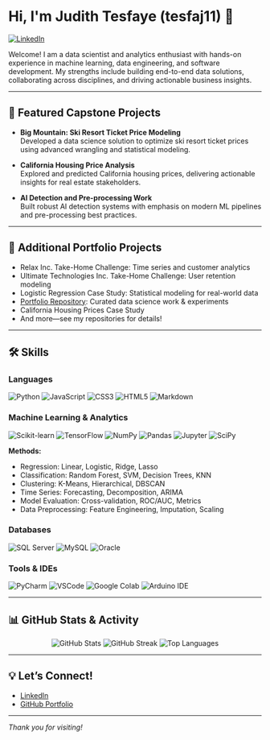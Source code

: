 # Hi, I'm Judith Tesfaye (tesfaj11) 👋

[![LinkedIn](https://img.shields.io/badge/LinkedIn-Connect-blue?logo=linkedin)](https://www.linkedin.com/in/judith-tesfaye/)

Welcome! I am a data scientist and analytics enthusiast with hands-on experience in machine learning, data engineering, and software development. My strengths include building end-to-end data solutions, collaborating across disciplines, and driving actionable business insights.

---

## 🌟 Featured Capstone Projects

- **Big Mountain: Ski Resort Ticket Price Modeling**  
  Developed a data science solution to optimize ski resort ticket prices using advanced wrangling and statistical modeling.

- **California Housing Price Analysis**  
  Explored and predicted California housing prices, delivering actionable insights for real estate stakeholders.

- **AI Detection and Pre-processing Work**  
  Built robust AI detection systems with emphasis on modern ML pipelines and pre-processing best practices.

---

## 📂 Additional Portfolio Projects

- Relax Inc. Take-Home Challenge: Time series and customer analytics
- Ultimate Technologies Inc. Take-Home Challenge: User retention modeling
- Logistic Regression Case Study: Statistical modeling for real-world data
- [Portfolio Repository](https://github.com/tesfaj11/Portfolio): Curated data science work & experiments
- California Housing Prices Case Study
- And more—see my repositories for details!

---

## 🛠️ Skills

### Languages
![Python](https://img.shields.io/badge/Python-3776AB?logo=python&logoColor=white)
![JavaScript](https://img.shields.io/badge/JavaScript-F7DF1E?logo=javascript&logoColor=black)
![CSS3](https://img.shields.io/badge/CSS3-1572B6?logo=css3&logoColor=white)
![HTML5](https://img.shields.io/badge/HTML5-E34F26?logo=html5&logoColor=white)
![Markdown](https://img.shields.io/badge/Markdown-000000?logo=markdown&logoColor=white)

### Machine Learning & Analytics
![Scikit-learn](https://img.shields.io/badge/Scikit--learn-F7931E?logo=scikit-learn&logoColor=white)
![TensorFlow](https://img.shields.io/badge/TensorFlow-FF6F00?logo=tensorflow&logoColor=white)
![NumPy](https://img.shields.io/badge/NumPy-013243?logo=numpy&logoColor=white)
![Pandas](https://img.shields.io/badge/Pandas-150458?logo=pandas&logoColor=white)
![Jupyter](https://img.shields.io/badge/Jupyter-F37626?logo=jupyter&logoColor=white)
![SciPy](https://img.shields.io/badge/SciPy-8CAAE6?logo=scipy&logoColor=white)

**Methods:**  
- Regression: Linear, Logistic, Ridge, Lasso  
- Classification: Random Forest, SVM, Decision Trees, KNN  
- Clustering: K-Means, Hierarchical, DBSCAN  
- Time Series: Forecasting, Decomposition, ARIMA  
- Model Evaluation: Cross-validation, ROC/AUC, Metrics  
- Data Preprocessing: Feature Engineering, Imputation, Scaling

### Databases
![SQL Server](https://img.shields.io/badge/SQL_Server-CC2927?logo=microsoft-sql-server&logoColor=white)
![MySQL](https://img.shields.io/badge/MySQL-4479A1?logo=mysql&logoColor=white)
![Oracle](https://img.shields.io/badge/Oracle-F80000?logo=oracle&logoColor=white)

### Tools & IDEs
![PyCharm](https://img.shields.io/badge/PyCharm-000000?logo=pycharm&logoColor=white)
![VSCode](https://img.shields.io/badge/VS_Code-007ACC?logo=visual-studio-code&logoColor=white)
![Google Colab](https://img.shields.io/badge/Colab-F9AB00?logo=google-colab&logoColor=white)
![Arduino IDE](https://img.shields.io/badge/Arduino_IDE-00979D?logo=arduino&logoColor=white)

---

## 📊 GitHub Stats & Activity

<p align="center">
  <img src="https://github-readme-stats.vercel.app/api?username=tesfaj11&show_icons=true&theme=tokyonight" alt="GitHub Stats" />
  <img src="https://github-readme-streak-stats.herokuapp.com/?user=tesfaj11&theme=tokyonight" alt="GitHub Streak" />
  <img src="https://github-readme-stats.vercel.app/api/top-langs/?username=tesfaj11&layout=compact&theme=tokyonight" alt="Top Languages" />
</p>

---

## 💡 Let’s Connect!

- [LinkedIn](https://www.linkedin.com/in/judith-tesfaye/)
- [GitHub Portfolio](https://github.com/tesfaj11/Portfolio)

---

_Thank you for visiting!_